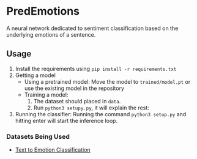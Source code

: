 # PredEmotions
A neural network dedicated to sentiment classification based on the underlying emotions
of a sentence.

## Usage
1. Install the requirements using `pip install -r requirements.txt`
2. Getting a model
    - Using a pretrained model: Move the model to `trained/model.pt` or use the existing model in the repository
    - Training a model:
       1. The dataset should placed in `data`.
       2. Run `python3 setupy.py`, it will explain the rest:
3. Running the classifier: Running the command `python3 setup.py` and hitting enter will start the inference loop.

### Datasets Being Used
- [Text to Emotion Classification](https://huggingface.co/datasets/dair-ai/emotion)
